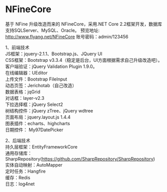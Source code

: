 # NFineCore
基于 NFine 升级改造而来的 NFineCore，采用.NET Core 2.2框架开发，数据库支持SQLServer、MySQL、Oracle。
预览地址: http://www.flyang.net/NFineCore
账号密码：admin/123456


1、前端技术  
JS框架：jquery-2.1.1、Bootstrap.js、JQuery UI  
CSS框架：Bootstrap v3.3.4（稳定是后台，UI方面根据需求自己升级改造吧）。  
客户端验证：jQuery Validation Plugin 1.9.0。  
在线编辑器：UEditor  
上传文件：Bootstrap FileInput  
动态页签：Jerichotab（自己改造）  
数据表格：jqGrid  
对话框：layer-v2.3  
下拉选择框：jQuery Select2  
树结构控件：jQuery zTree、jQuery wdtree  
页面布局：jquery.layout.js 1.4.4  
图表插件：echarts、highcharts  
日期控件： My97DatePicker  

2、后端技术  
持久层框架：EntityFrameworkCore  
通用存储库：SharpRepository(https://github.com/SharpRepository/SharpRepository)  
实体自动映射：AutoMapper  
定时任务：Hangfire  
缓存：Redis  
日志：log4net  
